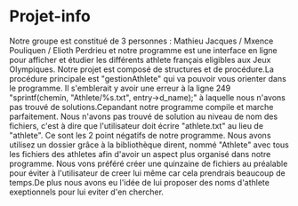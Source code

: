 # Projet-info
Notre groupe est constitué de 3 personnes : Mathieu Jacques / Mxence Pouliquen / Elioth Perdrieu et notre programme est une interface en ligne pour afficher et étudier les différents athlete français eligibles aux Jeux Olympiques.
Notre projet est composé de structures et de procédure.La procédure principale est "gestionAthlete" qui va pouvoir vous orienter dans le programme.
Il s'emblerait y avoir une erreur à la ligne 249 "sprintf(chemin, "Athlete/%s.txt", entry->d_name);" à laquelle nous n'avons pas trouvé de solutions.Cepandant notre programme compile et marche parfaitement.
Nous n'avons pas trouvé de solution au niveau de nom des fichiers, c'est à dire que l'utilisateur doit écrire "athlete.txt" au lieu de "athlete".
Ce sont les 2 point négatifs de notre programme.
Nous avons utilisez un dossier grâce à la bibliothèque dirent, nommé "Athlete" avec tous les fichiers des athletes afin d'avoir un aspect plus organisé dans notre programme.
Nous vons préféré créer une quinzaine de fichiers au préalable pour éviter à l'utilisateur de creer lui même car cela prendrais beaucoup de temps.De plus nous avons eu l'idée de lui proposer des noms d'athlete exeptionnels pour lui eviter d'en chercher.

